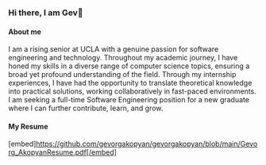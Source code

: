 ### Hi there, I am Gev👋
#### About me
  I am a rising senior at UCLA with a genuine passion for software engineering and technology. Throughout my academic journey, I have honed my skills in a diverse range of computer science topics, ensuring a broad yet profound understanding of the field. Through my internship experiences, I have had the opportunity to translate theoretical knowledge into practical solutions, working collaboratively in fast-paced environments. I am seeking a full-time Software Engineering position for a new graduate where I can further contribute, learn, and grow.
#### My Resume
  [embed]https://github.com/gevorgakopyan/gevorgakopyan/blob/main/Gevorg_AkopyanResume.pdf[/embed]
<!--
**gevorgakopyan/gevorgakopyan** is a ✨ _special_ ✨ repository because its `README.md` (this file) appears on your GitHub profile.

Here are some ideas to get you started:

- 🔭 I’m currently working on ...
- 🌱 I’m currently learning ...
- 👯 I’m looking to collaborate on ...
- 🤔 I’m looking for help with ...
- 💬 Ask me about ...
- 📫 How to reach me: ...
- 😄 Pronouns: ...
- ⚡ Fun fact: ...
-->
